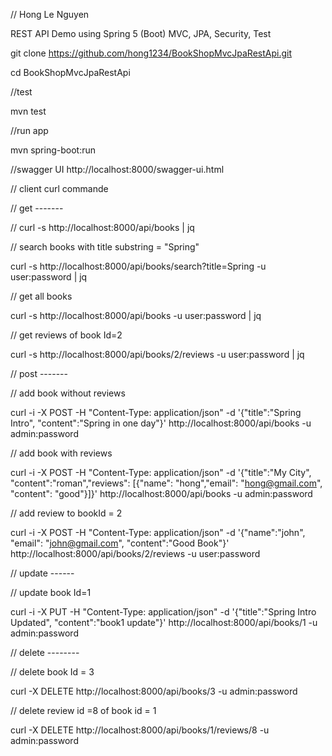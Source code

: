 // Hong Le Nguyen

REST API Demo using Spring 5 (Boot) MVC, JPA, Security, Test

git clone https://github.com/hong1234/BookShopMvcJpaRestApi.git

cd BookShopMvcJpaRestApi

//test

mvn test

//run app

mvn spring-boot:run

//swagger UI
http://localhost:8000/swagger-ui.html

// client curl commande

// get -------

// curl -s http://localhost:8000/api/books | jq

// search books with title substring = "Spring"

curl -s http://localhost:8000/api/books/search?title=Spring -u user:password | jq

// get all books

curl -s http://localhost:8000/api/books -u user:password | jq

// get reviews of book Id=2

curl -s http://localhost:8000/api/books/2/reviews -u user:password | jq

// post -------

// add book without reviews

curl -i -X POST -H "Content-Type: application/json" -d '{"title":"Spring Intro", "content":"Spring in one day"}' http://localhost:8000/api/books -u admin:password

// add book with reviews

curl -i -X POST -H "Content-Type: application/json" -d '{"title":"My City", "content":"roman","reviews": [{"name": "hong","email": "hong@gmail.com", "content": "good"}]}' http://localhost:8000/api/books -u admin:password

// add review to bookId = 2

curl -i -X POST -H "Content-Type: application/json" -d '{"name":"john", "email": "john@gmail.com", "content":"Good Book"}' http://localhost:8000/api/books/2/reviews -u user:password

// update ------

// update book Id=1

curl -i -X PUT -H "Content-Type: application/json" -d '{"title":"Spring Intro Updated", "content":"book1 update"}' http://localhost:8000/api/books/1 -u admin:password


// delete --------

// delete book Id = 3

curl -X DELETE http://localhost:8000/api/books/3  -u admin:password

// delete review id =8  of book id = 1

curl -X DELETE http://localhost:8000/api/books/1/reviews/8  -u admin:password
